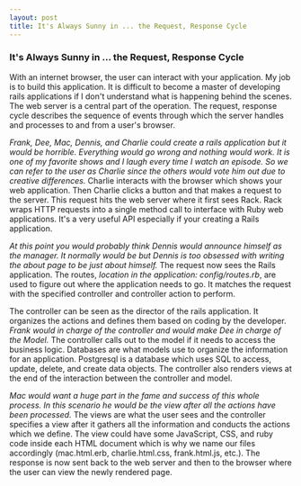 ```yaml
---
layout: post
title: It's Always Sunny in ... the Request, Response Cycle
---
```


### It's Always Sunny in ... the Request, Response Cycle

With an internet browser, the user can interact with your application.  My job is to build
this application.  It is  difficult to become a master of developing rails
applications if I don't understand what is happening behind the scenes.  The web
server is a central part of the operation.  The request, response cycle
describes the sequence of events through which the server handles and processes
to and from a user's browser.

*Frank, Dee, Mac, Dennis, and Charlie could create a rails application but it
would be horrible.  Everything would go wrong and nothing would work.  It is one
of my favorite shows and I laugh every time I watch an episode.  So we can refer
to the user as Charlie since the others would vote him out due to creative
differences.*  Charlie interacts with the browser which shows your web
application.  Then Charlie clicks a button and that makes a request to the
server.  This request hits the web server where it first sees Rack.  Rack wraps
HTTP requests into a single method call to interface with Ruby web applications.
It's a very useful API especially if your creating a Rails application.  

*At this point you would probably think Dennis would announce himself as the
manager.  It normally would be but Dennis is too obsessed with writing the about
page to be just about himself.*  The request now sees the Rails application.
The routes, *location in the application: config/routes.rb*, are used to figure
out where the application needs to go.  It matches the request with the
specified controller and controller action to perform.  

The controller can be seen as the director of the rails application.  It
organizes the actions and defines them based on coding by the developer.  *Frank
would in charge of the controller and would make Dee in charge of the Model.*  The
controller calls out to the model if it needs to access the business logic.
Databases are what models use to organize the information for an application.
Postgresql is a database which uses SQL to access, update, delete, and create
data objects.  The controller also renders views at the end of the interaction
between the controller and model.

*Mac would want a huge part in the fame and success of this whole process.  In
this scenario he would be the view after all the actions have been processed.*
The views are what the user sees and the controller specifies a view after it
gathers all the information and conducts the actions which we define.    The
view could have some JavaScript, CSS, and ruby code inside each HTML document
which is why we name our files accordingly (mac.html.erb, charlie.html.css,
frank.html.js, etc.).  The response is now sent back to the web server and then
to the browser where the user can view the newly rendered page.
